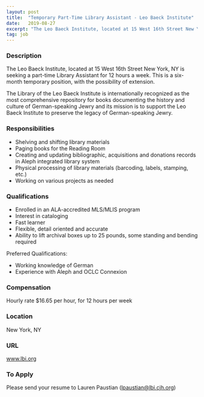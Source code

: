 ```yaml
---
layout: post
title:  "Temporary Part-Time Library Assistant - Leo Baeck Institute"
date:   2019-08-27
excerpt: "The Leo Baeck Institute, located at 15 West 16th Street New York, NY is seeking a part-time Library Assistant for 12 hours a week. This is a six-month temporary position, with the possibility of extension. The Library of the Leo Baeck Institute is internationally recognized as the most comprehensive repository..."
tag: job
---
```


### Description   

The Leo Baeck Institute, located at 15 West 16th Street New York, NY is seeking a part-time Library Assistant for 12 hours a week. This is a six-month temporary position, with the possibility of extension.

The Library of the Leo Baeck Institute is internationally recognized as the most comprehensive repository for books documenting the history and culture of German-speaking Jewry and its mission is to support  the Leo Baeck Institute to preserve the legacy of German-speaking Jewry. 



### Responsibilities   

- Shelving and shifting library materials
- Paging books for the Reading Room 
- Creating and updating bibliographic, acquisitions and donations records in Aleph integrated library system
- Physical processing of library materials (barcoding, labels, stamping, etc.)
- Working on various projects as needed



### Qualifications   

- Enrolled in an ALA-accredited MLS/MLIS program
- Interest in cataloging
- Fast learner
- Flexible, detail oriented and accurate
- Ability to lift archival boxes up to 25 pounds, some standing and bending required

Preferred Qualifications:
- Working knowledge of German 
- Experience with Aleph and OCLC Connexion




### Compensation   

Hourly rate $16.65 per hour, for 12 hours per week


### Location   

New York, NY


### URL   

www.lbi.org

### To Apply   

Please send your resume to Lauren Paustian (lpaustian@lbi.cjh.org) 





